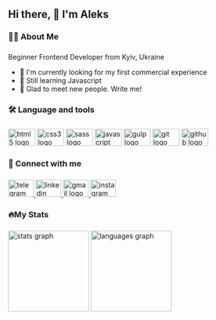 <h2 align="left">Hi there, 👋 I'm Aleks</h2>

###

<h3 align="left">👩‍💻  About Me</h3>

###

<p align="left">Beginner Frontend Developer from Kyiv, Ukraine</p>
<ul align="left">
	<li>🔭 I'm currently looking for my first commercial experience</li>
	<li>🌱 Still learning Javascript</li>
	<li>💬 Glad to meet new people. Write me!</li>
</ul>

###

<h3 align="left">🛠 Language and tools</h3>

###

<div align="left">
  <img src="https://cdn.jsdelivr.net/gh/devicons/devicon/icons/html5/html5-plain.svg" height="35" width="55" alt="html5 logo"  />
  <img src="https://cdn.jsdelivr.net/gh/devicons/devicon/icons/css3/css3-plain.svg" height="35" width="55" alt="css3 logo"  />
  <img src="https://cdn.jsdelivr.net/gh/devicons/devicon/icons/sass/sass-original.svg" height="35" width="55" alt="sass logo"  />
  <img src="https://cdn.jsdelivr.net/gh/devicons/devicon/icons/javascript/javascript-plain.svg" height="35" width="55" alt="javascript logo"  />
  <img src="https://cdn.jsdelivr.net/gh/devicons/devicon/icons/gulp/gulp-plain.svg" height="35" width="55" alt="gulp logo"  />
  <img src="https://cdn.jsdelivr.net/gh/devicons/devicon/icons/git/git-plain.svg" height="35" width="55" alt="git logo"  />
  <img src="https://cdn.jsdelivr.net/gh/devicons/devicon/icons/github/github-original.svg" height="35" width="55" alt="github logo"  />
</div>

###

<h3 align="left">🔗  Connect with me</h3>

###

<div align="left">
  <a href="https://t.me/shyzovskiy" target="_blank">
    <img src="https://raw.githubusercontent.com/maurodesouza/profile-readme-generator/master/src/assets/icons/social/telegram/default.svg" width="52" height="35" alt="telegram logo"  />
  </a>
  <a href="https://www.linkedin.com/in/aleksandr-shyzovskiy-81b0aa276/" target="_blank">
    <img src="https://raw.githubusercontent.com/maurodesouza/profile-readme-generator/master/src/assets/icons/social/linkedin/default.svg" width="52" height="35" alt="linkedin logo"  />
  </a>
  <a href="mailto:aleks.shyzovskiy@gmail.com" target="_blank">
    <img src="https://raw.githubusercontent.com/maurodesouza/profile-readme-generator/master/src/assets/icons/social/gmail/default.svg" width="52" height="35" alt="gmail logo"  />
  </a>
  <a href="https://www.instagram.com/shyzovskiy/" target="_blank">
    <img src="https://raw.githubusercontent.com/maurodesouza/profile-readme-generator/master/src/assets/icons/social/instagram/default.svg" width="52" height="35" alt="instagram logo"  />
  </a>
</div>

###

<h3 align="left">🔥My Stats</h3>

###

<div align="left">
  <img src="https://github-readme-stats.vercel.app/api?username=Shyzovskiy&hide_title=true&hide_rank=true&show_icons=true&include_all_commits=true&count_private=true&disable_animations=false&theme=dracula&locale=en&hide_border=true&order=1" height="165" alt="stats graph"  />
  <img src="https://github-readme-stats.vercel.app/api/top-langs?username=Shyzovskiy&locale=en&hide_title=true&layout=compact&card_width=320&langs_count=4&theme=dracula&hide_border=true&order=2" height="165" alt="languages graph"  />
</div>

###
